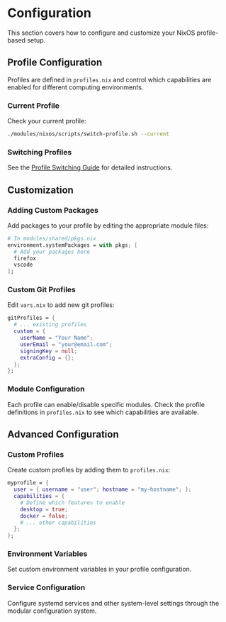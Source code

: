 # Configuration

This section covers how to configure and customize your NixOS profile-based setup.

## Profile Configuration

Profiles are defined in `profiles.nix` and control which capabilities are enabled
for different computing environments.

### Current Profile

Check your current profile:

```bash
./modules/nixos/scripts/switch-profile.sh --current
```

### Switching Profiles

See the [Profile Switching Guide](./switching.md) for detailed instructions.

## Customization

### Adding Custom Packages

Add packages to your profile by editing the appropriate module files:

```nix
# In modules/shared/pkgs.nix
environment.systemPackages = with pkgs; [
  # Add your packages here
  firefox
  vscode
];
```

### Custom Git Profiles

Edit `vars.nix` to add new git profiles:

```nix
gitProfiles = {
  # ... existing profiles
  custom = {
    userName = "Your Name";
    userEmail = "your@email.com";
    signingKey = null;
    extraConfig = {};
  };
};
```

### Module Configuration

Each profile can enable/disable specific modules. Check the profile definitions
in `profiles.nix` to see which capabilities are available.

## Advanced Configuration

### Custom Profiles

Create custom profiles by adding them to `profiles.nix`:

```nix
myprofile = {
  user = { username = "user"; hostname = "my-hostname"; };
  capabilities = {
    # Define which features to enable
    desktop = true;
    docker = false;
    # ... other capabilities
  };
};
```

### Environment Variables

Set custom environment variables in your profile configuration.

### Service Configuration

Configure systemd services and other system-level settings through the
modular configuration system.
